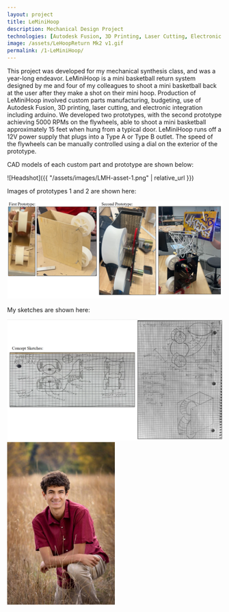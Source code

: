 ```yaml
---
layout: project
title: LeMiniHoop
description: Mechanical Design Project
technologies: [Autodesk Fusion, 3D Printing, Laser Cutting, Electronic Integration]
image: /assets/LeHoopReturn Mk2 v1.gif
permalink: /1-LeMiniHoop/
---
```


This project was developed for my mechanical synthesis class, and was a year-long endeavor. LeMiniHoop is a mini basketball return system designed by me and four of my colleagues to shoot a mini basketball back at the user after they make a shot on their mini hoop. Production of LeMiniHoop involved custom parts manufacturing, budgeting, use of Autodesk Fusion, 3D printing, laser cutting, and electronic integration including arduino. We developed two prototypes, with the second prototype achieving 5000 RPMs on the flywheels, able to shoot a mini basketball approximately 15 feet when hung from a typical door. LeMiniHoop runs off a 12V power supply that plugs into a Type A or Type B outlet.  The speed of the flywheels can be manually controlled using a dial on the exterior of the prototype.

CAD models of each custom part and prototype are shown below:

<!-- <img src="/assets/images/LMH-asset-1.png" alt="LMH CAD"> -->
![Headshot]({{ "/assets/images/LMH-asset-1.png" | relative_url }})

Images of prototypes 1 and 2 are shown here:

<img src="assets/images/LMH-asset-2.png" alt="LMH images">

My sketches are shown here:

<img src="assets/images/LMH-asset-3.png" alt="LMH sketches">

<img src="assets/images/headshot.jpg" width="50%" height="auto">
